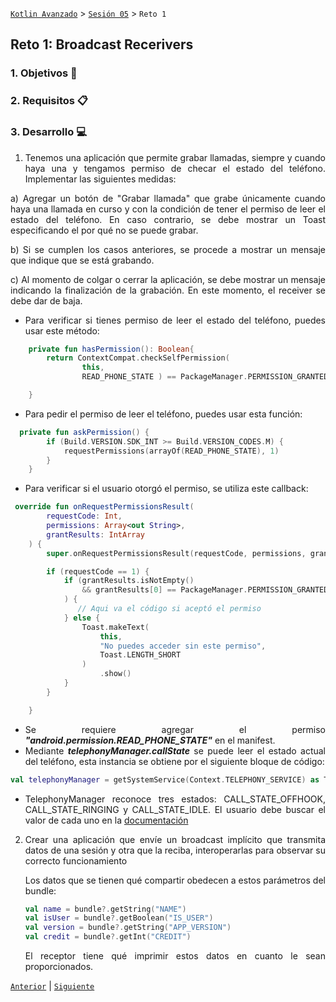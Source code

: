 [`Kotlin Avanzado`](../../Readme.md) > [`Sesión 05`](../Readme.md) > `Reto 1 `

## Reto 1: Broadcast Recerivers

<div style="text-align: justify;">




### 1. Objetivos :dart:



### 2. Requisitos :clipboard:



### 3. Desarrollo :computer:

1. Tenemos una aplicación que permite grabar llamadas, siempre y cuando haya una y tengamos permiso de checar el estado del teléfono. Implementar las siguientes medidas:

a)  Agregar un botón de "Grabar llamada" que grabe únicamente cuando haya una  llamada en curso y con la condición de tener el permiso de leer el estado del teléfono. En caso contrario, se debe mostrar un Toast especificando el por qué no se puede grabar.

b) Si se cumplen los casos anteriores, se procede a mostrar un mensaje que indique que se está grabando.

c) Al momento de colgar o cerrar la aplicación, se debe mostrar un mensaje indicando la finalización de la grabación. En este momento, el receiver se debe dar de baja. 



* Para verificar si tienes permiso de leer el estado del teléfono, puedes usar este método:

```kotlin
    private fun hasPermission(): Boolean{
        return ContextCompat.checkSelfPermission(
                this,
                READ_PHONE_STATE ) == PackageManager.PERMISSION_GRANTED

    }
```

* Para pedir el permiso de leer el teléfono, puedes usar esta función:

```kotlin
  private fun askPermission() {
        if (Build.VERSION.SDK_INT >= Build.VERSION_CODES.M) {
            requestPermissions(arrayOf(READ_PHONE_STATE), 1)
        }
    }
```



* Para verificar si el usuario otorgó el permiso, se utiliza este callback:

```kotlin
 override fun onRequestPermissionsResult(
        requestCode: Int,
        permissions: Array<out String>,
        grantResults: IntArray
    ) {
        super.onRequestPermissionsResult(requestCode, permissions, grantResults)

        if (requestCode == 1) {
            if (grantResults.isNotEmpty()
                && grantResults[0] == PackageManager.PERMISSION_GRANTED
            ) {
               // Aqui va el código si aceptó el permiso
            } else {
                Toast.makeText(
                    this,
                    "No puedes acceder sin este permiso",
                    Toast.LENGTH_SHORT
                )
                    .show()
            }
        }

    }
```



* Se requiere agregar el permiso ___"android.permission.READ_PHONE_STATE"___ en el manifest.
* Mediante ___telephonyManager.callState___ se puede leer el estado actual del teléfono, esta instancia se obtiene por el siguiente bloque de código:

```kotlin
val telephonyManager = getSystemService(Context.TELEPHONY_SERVICE) as TelephonyManager
```

* TelephonyManager reconoce tres estados: CALL_STATE_OFFHOOK, CALL_STATE_RINGING y CALL_STATE_IDLE. El usuario debe buscar el valor de cada uno en la [documentación](https://developer.android.com/about/versions/11/reference/broadcast-intents-30)

2. Crear una aplicación que envíe un broadcast implícito que transmita datos de una sesión  y otra que la reciba, interoperarlas para observar su correcto funcionamiento

   Los datos que se tienen qué compartir obedecen a estos parámetros del bundle:

   ```kotlin
   val name = bundle?.getString("NAME")
   val isUser = bundle?.getBoolean("IS_USER")
   val version = bundle?.getString("APP_VERSION")
   val credit = bundle?.getInt("CREDIT")
   ```

   El receptor tiene qué imprimir estos datos en cuanto le sean proporcionados.

[`Anterior`](../Ejemplo-01) | [`Siguiente`](../Ejemplo-02)      

</div>

